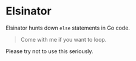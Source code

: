 Elsinator
=========

Elsinator hunts down `else` statements in Go code.

> Come with me if you want to loop.

Please try not to use this seriously.